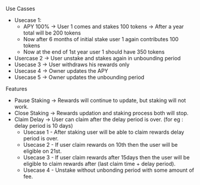 Use Casses
- Usecase 1: 
  - APY 100% -> User 1 comes and stakes 100 tokens -> After a year total will be 200 tokens
  - Now after 6 months of initial stake user 1 again contributes 100 tokens
  - Now at the end of 1st year user 1 should have 350 tokens
- Usercase 2 -> User unstake and stakes again in unbounding period
- Usecase 3 -> User withdraws his rewards only
- Usecase 4 -> Owner updates the APY
- Usecase 5 -> Owner updates the unbounding period

Features
- Pause Staking -> Rewards will continue to update, but staking will not work.
- Close Staking -> Rewards updation and staking process both will stop.
- Claim Delay -> User can claim after the delay period is over. (for eg : delay period is 10 days)
  - Usecase 1 - After staking user will be able to claim rewards delay period is over.
  - Usecase 2 - If user claim rewards on 10th then the user will be eligible on 21st.
  - Usecase 3 - If user claim rewards after 15days then the user will be eligible to claim rewards after (last claim time + delay period).
  - Usecase 4 - Unstake without unbonding period with some amount of fee. 